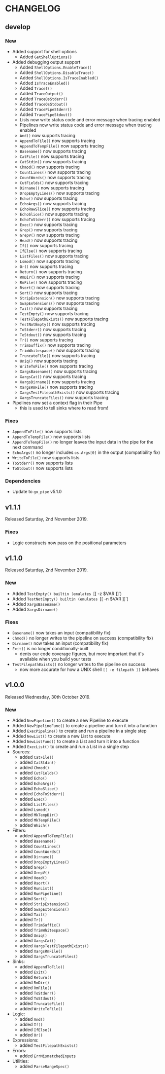 # CHANGELOG

## develop

### New

* Added support for shell options
  - Added `GetShellOptions()`
* Added debugging output support
  - Added `ShellOptions.EnableTrace()`
  - Added `ShellOptions.DisableTrace()`
  - Added `ShellOptions.IsTraceEnabled()`
  - Added `IsTraceEnabled()`
  - Added `Tracef()`
  - Added `TraceOutput()`
  - Added `TraceOsStderr()`
  - Added `TraceOsStdout()`
  - Added `TracePipeStderr()`
  - Added `TracePipeStdout()`
  - Lists now write status code and error message when tracing enabled
  - Pipelines now write status code and error message when tracing enabled
  - `And()` now supports tracing
  - `AppendToFile()` now supports tracing
  - `AppendToTempFile()` now supports tracing
  - `Basename()` now supports tracing
  - `CatFile()` now supports tracing
  - `CatStdin()` now supports tracing
  - `Chmod()` now supports tracing
  - `CountLines()` now supports tracing
  - `CountWords()` now supports tracing
  - `CutFields()` now supports tracing
  - `Dirname()` now supports tracing
  - `DropEmptyLines()` now supports tracing
  - `Echo()` now supports tracing
  - `EchoArgs()` now supports tracing
  - `EchoRawSlice()` now supports tracing
  - `EchoSlice()` now supports tracing
  - `EchoToStderr()` now supports tracing
  - `Exec()` now supports tracing
  - `Grep()` now supports tracing
  - `GrepV()` now supports tracing
  - `Head()` now supports tracing
  - `If()` now supports tracing
  - `IfElse()` now supports tracing
  - `ListFiles()` now supports tracing
  - `Lsmod()` now supports tracing
  - `Or()` now supports tracing
  - `Return()` now supports tracing
  - `RmDir()` now supports tracing
  - `RmFile()` now supports tracing
  - `Rsort()` now supports tracing
  - `Sort()` now supports tracing
  - `StripExtension()` now supports tracing
  - `SwapExtensions()` now supports tracing
  - `Tail()` now supports tracing
  - `TestEmpty()` now supports tracing
  - `TestFilepathExists()` now supports tracing
  - `TestNotEmpty()` now supports tracing
  - `ToStderr()` now supports tracing
  - `ToStdout()` now supports tracing
  - `Tr()` now supports tracing
  - `TrimSuffix()` now supports tracing
  - `TrimWhitespace()` now supports tracing
  - `TruncateFile()` now supports tracing
  - `Uniq()` now supports tracing
  - `WriteToFile()` now supports tracing
  - `XargsBasename()` now supports tracing
  - `XargsCat()` now supports tracing
  - `XargsDirname()` now supports tracing
  - `XargsRmFile()` now supports tracing
  - `XargsTestFilepathExists()` now supports tracing
  - `XargsTruncateFiles()` now supports tracing
* Pipelines now set a context flag in their Pipe
  - this is used to tell sinks where to read from!

### Fixes

* `AppendToFile()` now supports lists
* `AppendToTempFile()` now supports lists
* `AppendToTempFile()` no longer leaves the input data in the pipe for the next command
* `EchoArgs()` no longer includes `os.Args[0]` in the output (compatibility fix)
* `WriteToFile()` now supports lists
* `ToStderr()` now supports lists
* `ToStdout()` now supports lists

### Dependencies

* Update to `go_pipe` v5.1.0

## v1.1.1

Released Saturday, 2nd November 2019.

### Fixes

* Logic constructs now pass on the positional parameters

## v1.1.0

Released Saturday, 2nd November 2019.

### New

* Added `TestEmpty() builtin (emulates `[[ -z $VAR ]]`)
* Added `TestNotEmpty() builtin (emulates `[[ -n $VAR ]]`)
* Added `XargsBasename()`
* Added `XargsDirname()`

### Fixes

* `Basename()` now takes an input (compatibility fix)
* `Chmod()` no longer writes to the pipeline on success (compatibility fix)
* `Dirname()` now takes an input (compatibility fix)
* `Exit()` is no longer conditionally-built
  - dents our code coverage figures, but more important that it's available when you build your tests
* `TestFilepathExists()` no longer writes to the pipeline on success
  - now more accurate for how a UNIX shell `[[ -e filepath ]]` behaves

## v1.0.0

Released Wednesday, 30th October 2019.

### New

* Added `NewPipeline()` to create a new Pipeline to execute
* Added `NewPipelineFunc()` to create a pipeline and turn it into a function
* Added `ExecPipeline()` to create and run a pipeline in a single step
* Added `NewList()` to create a new List to execute
* Added `NewListFunc()` to create a List and turn it into a function
* Added `ExecList()` to create and run a List in a single step
* Sources:
  - added `CatFile()`
  - added `CatStdin()`
  - added `Chmod()`
  - added `CutFields()`
  - added `Echo()`
  - added `EchoArgs()`
  - added `EchoSlice()`
  - added `EchoToStderr()`
  - added `Exec()`
  - added `ListFiles()`
  - added `Lsmod()`
  - added `MkTempDir()`
  - added `MkTempFile()`
  - added `Which()`
* Filters:
  - added `AppendToTempFile()`
  - added `Basename()`
  - added `CountLines()`
  - added `CountWords()`
  - added `Dirname()`
  - added `DropEmptyLines()`
  - added `Grep()`
  - added `GrepV()`
  - added `Head()`
  - added `Rsort()`
  - added `RunList()`
  - added `RunPipeline()`
  - added `Sort()`
  - added `StripExtension()`
  - added `SwapExtensions()`
  - added `Tail()`
  - added `Tr()`
  - added `TrimSuffix()`
  - added `TrimWhitespace()`
  - added `Uniq()`
  - added `XargsCat()`
  - added `XargsTestFilepathExists()`
  - added `XargsRmFile()`
  - added `XargsTruncateFiles()`
* Sinks:
  - added `AppendToFile()`
  - added `Exit()`
  - added `Return()`
  - added `RmDir()`
  - added `RmFile()`
  - added `ToStderr()`
  - added `ToStdout()`
  - added `TruncateFile()`
  - added `WriteToFile()`
* Logic:
  - added `And()`
  - added `If()`
  - added `IfElse()`
  - added `Or()`
* Expressions:
  - added `TestFilepathExists()`
* Errors:
  - added `ErrMismatchedInputs`
* Utilities:
  - added `ParseRangeSpec()`